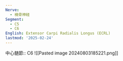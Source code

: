 ```yaml
---
Nerve:
  - 橈骨神経
Segment:
  - C5
  - C6
English: Extensor Carpi Radialis Longus (ECRL)
lastmod: '2025-02-24'
---
```

中心髄節:: C6
![[Pasted image 20240803185221.png]]
